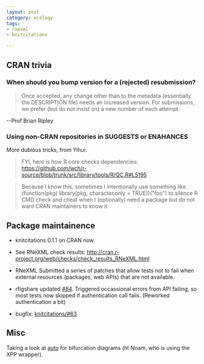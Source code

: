 ```yaml
---
layout: post
category: ecology
tags:
- rnexml
- knitcitations

---
```





## CRAN trivia

### When should you bump version for a (rejected) resubmission?

> Once accepted, any change other than to the metadata (essentially the DESCRIPTION file) needs an increased version.  For submissions, we prefer (but do not insist on) a new number of each attempt.

  --Prof Brian Ripley

### Using non-CRAN repositories in SUGGESTS or ENAHANCES

More dubious tricks, from Yihui:

> FYI, here is how R core checks dependencies:
https://github.com/wch/r-source/blob/trunk/src/library/tools/R/QC.R#L5195

> Because I know this, sometimes I intentionally use something like
(function(pkg) library(pkg, character.only = TRUE))("foo") to silence
R CMD check and cheat when I (optionally) need a package but do not
want CRAN maintainers to know it


## Package maintainence

- knitcitations 0.1.1 on CRAN now.

- See RNeXML check results: http://cran.r-project.org/web/checks/check_results_RNeXML.html

- RNeXML Submitted a series of patches that allow tests not to fail when external resources (packages, web APIs) that are not available.

- rfigshare updated [#84](https://github.com/ropensci/rfigshare/issues/84). Triggered occassional errors from API failing, so most tests now skipped if authentication call fails. (Reworked authentication a bit)

- bugfix: [knitcitations/#63](https://github.com/cboettig/knitcitations/issues/63#issuecomment-49459723)

## Misc

Taking a look at [auto]() for bifurcation diagrams (ht Noam, who is using the XPP wrapper).
